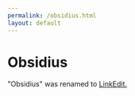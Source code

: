 ```yaml
---
permalink: /obsidius.html
layout: default
---
```


# Obsidius

"Obsidius" was renamed to [LinkEdit.](/linkedit)